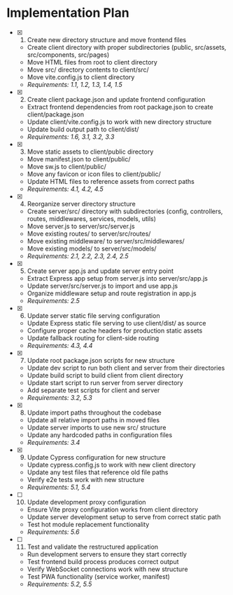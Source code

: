 # Implementation Plan

- [x] 1. Create new directory structure and move frontend files









  - Create client directory with proper subdirectories (public, src/assets, src/components, src/pages)
  - Move HTML files from root to client directory
  - Move src/ directory contents to client/src/
  - Move vite.config.js to client directory
  - _Requirements: 1.1, 1.2, 1.3, 1.4, 1.5_

- [x] 2. Create client package.json and update frontend configuration





  - Extract frontend dependencies from root package.json to create client/package.json
  - Update client/vite.config.js to work with new directory structure
  - Update build output path to client/dist/
  - _Requirements: 1.6, 3.1, 3.2, 3.3_

- [x] 3. Move static assets to client/public directory





  - Move manifest.json to client/public/
  - Move sw.js to client/public/
  - Move any favicon or icon files to client/public/
  - Update HTML files to reference assets from correct paths
  - _Requirements: 4.1, 4.2, 4.5_



- [x] 4. Reorganize server directory structure



  - Create server/src/ directory with subdirectories (config, controllers, routes, middlewares, services, models, utils)
  - Move server.js to server/src/server.js
  - Move existing routes/ to server/src/routes/
  - Move existing middleware/ to server/src/middlewares/
  - Move existing models/ to server/src/models/
  - _Requirements: 2.1, 2.2, 2.3, 2.4, 2.5_


- [x] 5. Create server app.js and update server entry point



  - Extract Express app setup from server.js into server/src/app.js
  - Update server/src/server.js to import and use app.js
  - Organize middleware setup and route registration in app.js
  - _Requirements: 2.5_

- [x] 6. Update server static file serving configuration






  - Update Express static file serving to use client/dist/ as source
  - Configure proper cache headers for production static assets
  - Update fallback routing for client-side routing
  - _Requirements: 4.3, 4.4_

- [x] 7. Update root package.json scripts for new structure





  - Update dev script to run both client and server from their directories
  - Update build script to build client from client directory
  - Update start script to run server from server directory
  - Add separate test scripts for client and server
  - _Requirements: 3.2, 5.3_

- [x] 8. Update import paths throughout the codebase





  - Update all relative import paths in moved files
  - Update server imports to use new src/ structure
  - Update any hardcoded paths in configuration files
  - _Requirements: 3.4_

- [x] 9. Update Cypress configuration for new structure





  - Update cypress.config.js to work with new client directory
  - Update any test files that reference old file paths
  - Verify e2e tests work with new structure
  - _Requirements: 5.1, 5.4_

- [ ] 10. Update development proxy configuration


  - Ensure Vite proxy configuration works from client directory
  - Update server development setup to serve from correct static path
  - Test hot module replacement functionality
  - _Requirements: 5.6_

- [ ] 11. Test and validate the restructured application


  - Run development servers to ensure they start correctly
  - Test frontend build process produces correct output
  - Verify WebSocket connections work with new structure
  - Test PWA functionality (service worker, manifest)
  - _Requirements: 5.2, 5.5_